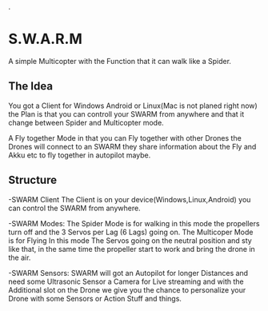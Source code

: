 .
# S.W.A.R.M
A simple Multicopter with the Function that it can walk like a Spider.

The Idea
---------

You got a Client for Windows Android or Linux(Mac is not planed right now) the Plan is that you can controll your SWARM from anywhere and that it change between Spider and Multicopter mode.

A Fly together Mode in that you can Fly together with other Drones the Drones will connect to an SWARM they share information about the Fly and Akku etc to fly together in autopilot maybe.


Structure
----------

-SWARM Client	The Client is on your device(Windows,Linux,Android) you can control the SWARM from anywhere.

-SWARM Modes:	The Spider Mode is for walking in this mode the propellers turn off and the 3 Servos per Lag (6 Lags) going on.
				The Multicoper Mode is for Flying In this mode The Servos going on the neutral position and sty like that, in the same time the propeller start to work and bring the drone in the air.
				
-SWARM Sensors: SWARM will got an Autopilot for longer Distances and need some Ultrasonic Sensor a Camera for Live streaming and with the Additional slot on the Drone we give you the chance to personalize your Drone with some Sensors or Action Stuff and things.



